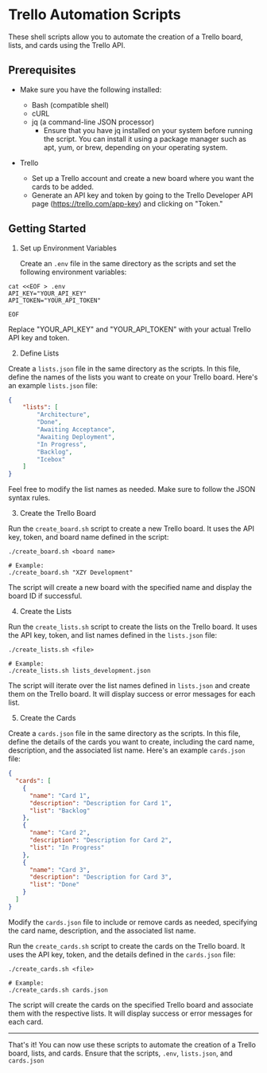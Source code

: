 Trello Automation Scripts
========================

These shell scripts allow you to automate the creation of a Trello board, lists, and cards using the Trello API.

Prerequisites
-------------

- Make sure you have the following installed:
  - Bash (compatible shell)
  - cURL
  - jq (a command-line JSON processor)
    - Ensure that you have jq installed on your system before running the script. You can install it using a package manager such as apt, yum, or brew, depending on your operating system.

- Trello
  - Set up a Trello account and create a new board where you want the cards to be added.
  - Generate an API key and token by going to the Trello Developer API page (https://trello.com/app-key) and clicking on "Token."

Getting Started
---------------

1. Set up Environment Variables

   Create an `.env` file in the same directory as the scripts and set the following environment variables:

```shell
cat <<EOF > .env
API_KEY="YOUR_API_KEY"
API_TOKEN="YOUR_API_TOKEN"

EOF
```

Replace "YOUR_API_KEY" and "YOUR_API_TOKEN" with your actual Trello API key and token.

2. Define Lists

Create a `lists.json` file in the same directory as the scripts. In this file, define the names of the lists you want to create on your Trello board. Here's an example `lists.json` file:

```json
{
    "lists": [
        "Architecture",
        "Done",
        "Awaiting Acceptance",
        "Awaiting Deployment",
        "In Progress",
        "Backlog",
        "Icebox"
    ]
}
```

Feel free to modify the list names as needed. Make sure to follow the JSON syntax rules.

3. Create the Trello Board

Run the `create_board.sh` script to create a new Trello board. It uses the API key, token, and board name defined in the script:

```shell
./create_board.sh <board name>

# Example:
./create_board.sh "XZY Development"
```

The script will create a new board with the specified name and display the board ID if successful.

4. Create the Lists

Run the `create_lists.sh` script to create the lists on the Trello board. It uses the API key, token, and list names defined in the `lists.json` file:

```shell
./create_lists.sh <file>

# Example:
./create_lists.sh lists_development.json
```


The script will iterate over the list names defined in `lists.json` and create them on the Trello board. It will display success or error messages for each list.

5. Create the Cards

Create a `cards.json` file in the same directory as the scripts. In this file, define the details of the cards you want to create, including the card name, description, and the associated list name. Here's an example `cards.json` file:

```json
{
  "cards": [
    {
      "name": "Card 1",
      "description": "Description for Card 1",
      "list": "Backlog"
    },
    {
      "name": "Card 2",
      "description": "Description for Card 2",
      "list": "In Progress"
    },
    {
      "name": "Card 3",
      "description": "Description for Card 3",
      "list": "Done"
    }
  ]
}
```


Modify the `cards.json` file to include or remove cards as needed, specifying the card name, description, and the associated list name.

Run the `create_cards.sh` script to create the cards on the Trello board. It uses the API key, token, and the details defined in the `cards.json` file:

```shell
./create_cards.sh <file>

# Example:
./create_cards.sh cards.json
```


The script will create the cards on the specified Trello board and associate them with the respective lists. It will display success or error messages for each card.

---

That's it! You can now use these scripts to automate the creation of a Trello board, lists, and cards. Ensure that the scripts, `.env`, `lists.json`, and `cards.json`
